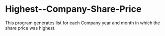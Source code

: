 Highest--Company-Share-Price
============================

This program generates list for each Company year and month in which the share price was highest.

